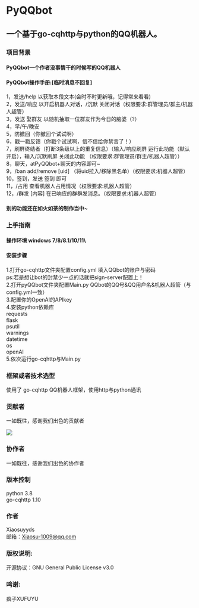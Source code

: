 # PyQQbot
## 一个基于go-cqhttp与python的QQ机器人。

### 项目背景
#### PyQQbot一个作者没事情干的时候写的QQ机器人
#### PyQQbot操作手册:[临时消息不回复]
1，发送/help 以获取本段文本(会时不时更新哦，记得常来看看)\
2，发送/响应 以开启机器人对话，/沉默 关闭对话（权限要求:群管理员/群主/机器人超管）\
3，发送 娶群友 以随机抽取一位群友作为今日的脑婆（?）\
4，早/午/晚安\
5，防撤回（你撤回个试试啊）\
6，戳一戳反馈（你戳个试试啊，信不信给你禁言了！）\
7，刷屏终结者（打断3条级以上的重复信息）（输入/响应刷屏 运行此功能（默认开启），输入/沉默刷屏 关闭此功能 （权限要求:群管理员/群主/机器人超管））\
8，聊天，atPyQQbot+聊天的内容即可~\
9，/ban add/remove [uid] （将uid拉入/移除黑名单）（权限要求:机器人超管）\
10，签到，发送 签到 即可\
11，/占用 查看机器人占用情况（权限要求:机器人超管）\
12，/群发 [内容] 在已响应的群群发消息。（权限要求:机器人超管）
#### 别的功能还在如火如荼的制作当中~
### 上手指南
#### 操作环境 windows 7/8/8.1/10/11\
#### 安装步骤
1.打开go-cqhttp文件夹配置config.yml 填入QQbot的账户与密码\
ps:若是想让bot的封禁少一点的话就把sign-server配置上！\
2.打开pyQQbot文件夹配置Main.py QQbot的QQ号&QQ用户名&机器人超管（与config.yml一致）\
3.配置你的OpenAI的APIkey\
4.安装python依赖库\
requests\
flask\
psutil\
warnings\
datetime\
os\
openAI\
5.依次运行go-cqhttp与Main.py
### 框架或者技术选型
使用了 go-cqhttp QQ机器人框架，使用http与python通讯
### 贡献者
一如既往，感谢我们出色的贡献者
<!-- readme: contributors -start -->
<!-- readme: contributors -end -->
<a href="https://github.com/xiaosuyyds/PyQQbot/graphs/contributors">
  <img src="https://contrib.rocks/image?repo=xiaosuyyds/PyQQbot" />
</a>

### 协作者
一如既往，感谢我们出色的协作者
<!-- readme: collaborators -start -->
<!-- readme: collaborators -end -->
### 版本控制
python 3.8\
go-cqhttp 1.10
### 作者
Xiaosuyyds\
邮箱：Xiaosu-1009@qq.com
### 版权说明:
开源协议：GNU General Public License v3.0
### 鸣谢:
疯子XUFUYU
